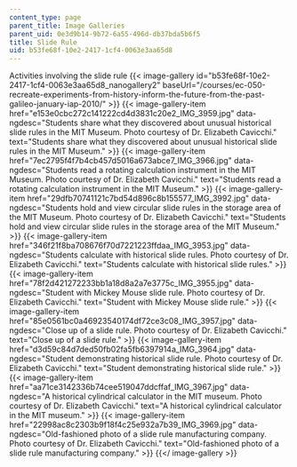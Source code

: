```yaml
---
content_type: page
parent_title: Image Galleries
parent_uid: 0e3d9b14-9b72-6a55-496d-db37bda5b6f5
title: Slide Rule
uid: b53fe68f-10e2-2417-1cf4-0063e3aa65d8
---
```


Activities involving the slide rule
{{< image-gallery id="b53fe68f-10e2-2417-1cf4-0063e3aa65d8_nanogallery2" baseUrl="/courses/ec-050-recreate-experiments-from-history-inform-the-future-from-the-past-galileo-january-iap-2010/" >}}
{{< image-gallery-item href="e153e0cbc272c141222cd4d3831c20e2_IMG_3959.jpg" data-ngdesc="Students share what they discovered about unusual historical slide rules in the MIT Museum. Photo courtesy of Dr. Elizabeth Cavicchi." text="Students share what they discovered about unusual historical slide rules in the MIT Museum." >}}
{{< image-gallery-item href="7ec2795f4f7b4cb457d5016a673abce7_IMG_3966.jpg" data-ngdesc="Students read a rotating calculation instrument in the MIT Museum. Photo courtesy of Dr. Elizabeth Cavicchi." text="Students read a rotating calculation instrument in the MIT Museum." >}}
{{< image-gallery-item href="29dfb70741121c7bd54d896c8b155577_IMG_3992.jpg" data-ngdesc="Students hold and view circular slide rules in the storage area of the MIT Museum. Photo courtesy of Dr. Elizabeth Cavicchi." text="Students hold and view circular slide rules in the storage area of the MIT Museum." >}}
{{< image-gallery-item href="346f21f8ba708676f70d7221223ffdaa_IMG_3953.jpg" data-ngdesc="Students calculate with historical slide rules. Photo courtesy of Dr. Elizabeth Cavicchi." text="Students calculate with historical slide rules." >}}
{{< image-gallery-item href="78f2d421272233bb1a18d8a2a7e3775c_IMG_3955.jpg" data-ngdesc="Student with Mickey Mouse slide rule. Photo courtesy of Dr. Elizabeth Cavicchi." text="Student with Mickey Mouse slide rule." >}}
{{< image-gallery-item href="85e0561bc0a46923540174df72ce3c08_IMG_3957.jpg" data-ngdesc="Close up of a slide rule. Photo courtesy of Dr. Elizabeth Cavicchi." text="Close up of a slide rule." >}}
{{< image-gallery-item href="d3d59c84d7ded50fb02fa5fb6397914a_IMG_3964.jpg" data-ngdesc="Student demonstrating historical slide rule. Photo courtesy of Dr. Elizabeth Cavicchi." text="Student demonstrating historical slide rule." >}}
{{< image-gallery-item href="aa71ce3142336b74cee519047ddcffaf_IMG_3967.jpg" data-ngdesc="A historical cylindrical calculator in the MIT museum. Photo courtesy of Dr. Elizabeth Cavicchi." text="A historical cylindrical calculator in the MIT museum." >}}
{{< image-gallery-item href="22998ac8c2303b9f18f4c25e932a7b39_IMG_3969.jpg" data-ngdesc="Old-fashioned photo of a slide rule manufacturing company. Photo courtesy of Dr. Elizabeth Cavicchi." text="Old-fashioned photo of a slide rule manufacturing company." >}}
{{</ image-gallery >}}